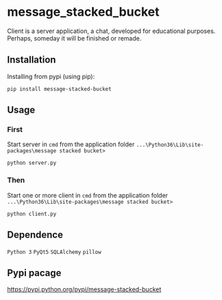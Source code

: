# message_stacked_bucket

Client is a server application, a chat, developed for educational purposes. Perhaps, someday it will be finished or remade.

## Installation
Installing from pypi (using pip):

    pip install message-stacked-bucket

## Usage

### First

Start server in ``cmd`` from the application folder ``...\Python36\Lib\site-packages\message stacked bucket>``

    python server.py

### Then

Start one or more client in ``cmd`` from the application folder ``...\Python36\Lib\site-packages\message stacked bucket>``

    python client.py

## Dependence

``Python 3`` ``PyQt5`` ``SQLAlchemy`` ``pillow``

## Pypi pacage

https://pypi.python.org/pypi/message-stacked-bucket
